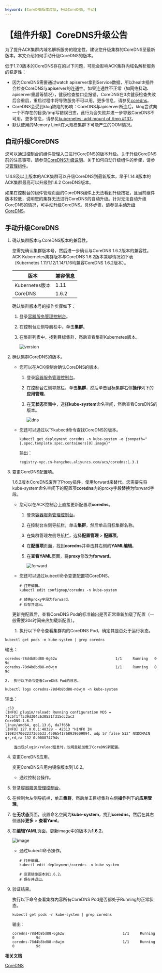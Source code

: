 ```yaml
---
keyword: [CoreDNS版本过低, 升级CoreDNS, 手动]
---
```


# 【组件升级】CoreDNS升级公告

为了提升ACK集群内域名解析服务的稳定性，建议您升级集群的CoreDNS至最新版本。本文介绍如何手动升级CoreDNS的版本。

低于1.7.0版本的CoreDNS存在的以下问题，可能会影响ACK集群内域名解析服务的稳定性：

-   因为CoreDNS需要通过watch apiserver拿到Service数据，所以health插件会检查CoreDNS与apiserver的连通性。如果连通性不正常（如网络抖动、apiserver重启等情况），健康检查接口会报错。CoreDNS在3次健康检查失败后会重启，重启过程中将导致服务不可以用。更多信息，请参见[coredns](https://github.com/coredns/coredns/issues/2629)。
-   CoreDNS会受到klog缺陷的影响：CoreDNS与apiserver断连后，klog尝试向一个不存在的目录/tmp写错误日志，此行为会失败并进一步导致CoreDNS不可用。更多信息，请参见[kubernetes: add mount of /tmp \#137](https://github.com/coredns/deployment/issues/137)。
-   默认使用的Memory Limit在大规模集群下可能产生的OOM情况。

## 自动升级CoreDNS

您可以通过控制台的组件管理入口进行CoreDNS的版本升级。关于升级CoreDNS前的注意事项，请参见[CoreDNS升级说明](/intl.zh-CN/Kubernetes集群用户指南/网络/服务发现DNS/CoreDNS升级说明.md)。关于如何自动升级组件的步骤，请参见[管理组件](/intl.zh-CN/Kubernetes集群用户指南/组件/管理组件.md)。

1.14.8及以上版本的ACK集群可以升级CoreDNS到最新版本，早于1.14.8版本的ACK集群最高可以升级到1.6.2 CoreDNS版本。

如果在控制台的组件管理页面的CoreDNS组件上无法看到升级按钮，且当前组件版本较低，说明您的集群无法进行CoreDNS的自动升级。针对无法自动升级CoreDNS的情况，可手动升级CoreDNS。具体步骤，请参见[手动升级CoreDNS](#section_7wd_grs_c5s)。

## 手动升级CoreDNS

1.  确认集群版本与CoreDNS版本的兼容性。

    您需先确认集群版本号，然后进一步确认与CoreDNS 1.6.2版本的兼容性。ACK Kubernetes集群版本与CoreDNS 1.6.2版本兼容情况如下表（Kubernetes 1.11/1.12/1.14/1.16均兼容CoreDNS 1.6.2版本）。

    |版本|兼容信息|
    |--|----|
    |Kubernetes版本|1.11|1.12|1.14|1.16|
    |CoreDNS|1.6.2|1.6.2|1.6.2|1.6.2|

    确认集群版本号的操作步骤如下：

    1.  登录[容器服务管理控制台](https://cs.console.aliyun.com)。

    2.  在控制台左侧导航栏中，单击**集群**。

    3.  在集群列表中，找到目标集群，然后查看集群Kubernetes版本。

        ![version](https://static-aliyun-doc.oss-accelerate.aliyuncs.com/assets/img/zh-CN/6899963061/p176529.png)

2.  确认集群CoreDNS的版本。

    -   您可以在ACK控制台确认CoreDNS的版本。
        1.  登录[容器服务管理控制台](https://cs.console.aliyun.com)。

        2.  在控制台左侧导航栏，单击**集群**，然后单击目标集群右侧**操作**列下的**应用管理**。
        3.  在**无状态**页面中，选择**kube-system**命名空间，然后查看CoreDNS的版本。

            ![dns](https://static-aliyun-doc.oss-accelerate.aliyuncs.com/assets/img/zh-CN/0800616261/p176315.png)

    -   您还可以通过以下kubectl命令查找CoreDNS的版本。

        ```
        kubectl get deployment coredns -n kube-system -o jsonpath="{.spec.template.spec.containers[0].image}"
        ```

        输出：

        ```
        registry-vpc.cn-hangzhou.aliyuncs.com/acs/coredns:1.3.1
        ```

3.  变更CoreDNS配置项。

    1.6.2版本CoreDNS废弃了Proxy插件，使用forward来替代。您需要先将kube-system命名空间下的配置项**coredns**内的proxy字段替换为forward字段。

    -   您可以在ACK控制台上直接更新配置项**coredns**。
        1.  登录[容器服务管理控制台](https://cs.console.aliyun.com)。

        2.  在控制台左侧导航栏，单击**集群**，然后单击目标集群名称。
        3.  在集群管理左侧导航栏，选择**配置管理** \> **配置项**。
        4.  在**配置项**页面，找到**coredns**并单击其右侧的**YAML编辑**。
        5.  在**查看YAML**页面，将**proxy**修改为**forward**。

            ![forward](https://static-aliyun-doc.oss-accelerate.aliyuncs.com/assets/img/zh-CN/3622073061/p176548.png)

    -   您还可以通过kubectl命令变更配置项CoreDNS。

        ```
        # 打开编辑。
        kubectl edit configmap/coredns -n kube-system
        
        # 替换proxy字段为forward。
        # 保存并退出。
        ```

    更新完配置后，查看CoreDNS Pod的标准输出是否正常重新加载了配置（一般需要30s时间来热加载新配置）。

    1.  执行以下命令查看集群内的CoreDNS Pod，确定其是否处于运行状态。

```
kubectl get pods -n kube-system | grep coredns
```

输出：

```
coredns-78d4b8bd88-6g62w                           1/1     Running   0          9d
coredns-78d4b8bd88-n6wjm                           1/1     Running   0          9d
```

    2.  执行以下命令查看CoreDNS Pod的日志。

```
kubectl logs coredns-78d4b8bd88-n6wjm -n kube-system
```

输出：

```
.:53
[INFO] plugin/reload: Running configuration MD5 = 71c5f1ff539d304c630521f315dc2ac2
CoreDNS-1.6.7
linux/amd64, go1.13.6, da7f65b
[INFO] 127.0.0.1:48329 - 42313 "HINFO IN 1108347002237365533.4506541768939609094. udp 57 false 512" NXDOMAIN qr,rd,ra 132 0.008874794s
```

        当出现plugin/reload信息时，说明重新加载了CoreDNS新配置。

4.  变更CoreDNS应用。

    变更CoreDNS应用内镜像版本到1.6.2。

    -   通过控制台操作。

1.  登录[容器服务管理控制台](https://cs.console.aliyun.com)。

2.  在控制台左侧导航栏，单击**集群**，然后单击目标集群右侧**操作**列下的**应用管理**。
3.  在**无状态**页面，设置命名空间为**kube-system**，找到**coredns**，然后在其右侧选择**更多** \> **查看Yaml**。
4.  在**编辑YAML**页面，更新image中的版本为**1.6.2**。

    ![image](https://static-aliyun-doc.oss-accelerate.aliyuncs.com/assets/img/zh-CN/3622073061/p176558.png)

    -   通过kubectl命令操作。

        ```
        # 打开编辑。
        kubectl edit deployment/coredns -n kube-system
        
        # 变更镜像版本到1.6.2。
        # 保存并退出。
        ```

5.  验证结果。

    执行以下命令查看集群内容所有CoreDNS Pod是否都处于Running的正常状态。

    ```
    kubectl get pods -n kube-system | grep coredns
    ```

    输出：

    ```
    coredns-78d4b8bd88-6g62w                           1/1     Running   0          9d
    coredns-78d4b8bd88-n6wjm                           1/1     Running   0          9d
    ```


**相关文档**  


[CoreDNS](/intl.zh-CN/产品发布记录/组件介绍与变更记录/网络/CoreDNS.md)


